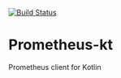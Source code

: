 [![Build Status](https://travis-ci.org/anti-social/prometheus-kt.svg?branch=master)](https://travis-ci.org/anti-social/prometheus-kt)

# Prometheus-kt
Prometheus client for Kotlin
